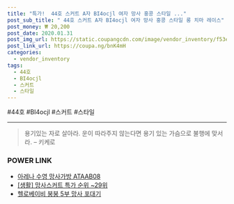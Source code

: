 ```yaml
--- 
title: "특가!  44호 스커트 A자 BI4ocjl 여자 망사 홍콩 스타일 ..." 
post_sub_title: " 44호 스커트 A자 BI4ocjl 여자 망사 홍콩 스타일 롱 치마 레이스" 
post_money: ₩ 20,200 
post_date: 2020.01.31 
post_img_url: https://static.coupangcdn.com/image/vendor_inventory/f53e/290a433b8863d2fbd7ffc9447c3f699e40e62e9d702265465f89a75d18c6.jpg 
post_link_url: https://coupa.ng/bnK4mH 
categories: 
  - vendor_inventory 
tags: 
  - 44호 
  - BI4ocjl 
  - 스커트 
  - 스타일 
--- 
```

  #44호 #BI4ocjl #스커트 #스타일 
<hr> 

> 용기있는 자로 살아라. 운이 따라주지 않는다면 용기 있는 가슴으로 불행에 맞서라. – 키케로 


### POWER LINK

* <a href="https://blog.naver.com/fasyy4321/221788596636" target="_blank">아레나 수영 망사가방 ATAAB08</a>
* <a href="https://blog.naver.com/sakai111/221790835019" target="_blank"> [생활] 망사스커트 특가 순위 ~29위</a>
* <a href="https://blog.naver.com/fasyy4321/221780345776" target="_blank">헬로베이비 붕붕 5부 망사 포대기</a>
